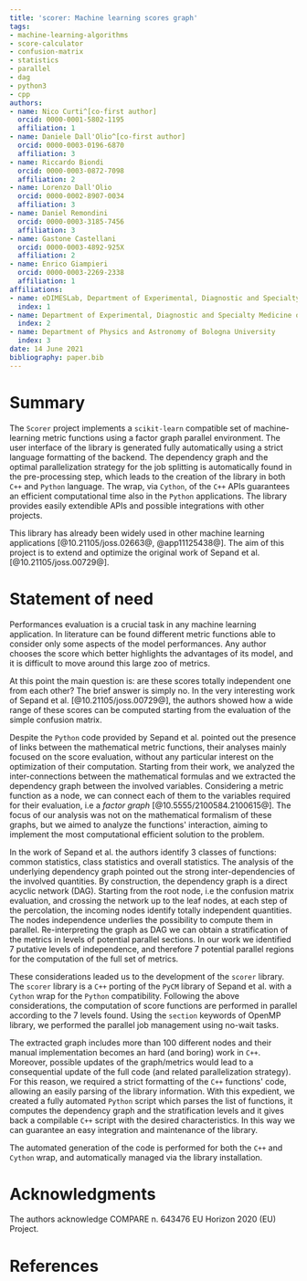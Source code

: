 ```yaml
---
title: 'scorer: Machine learning scores graph'
tags:
- machine-learning-algorithms
- score-calculator
- confusion-matrix
- statistics
- parallel
- dag
- python3
- cpp
authors:
- name: Nico Curti^[co-first author]
  orcid: 0000-0001-5802-1195
  affiliation: 1
- name: Daniele Dall'Olio^[co-first author]
  orcid: 0000-0003-0196-6870
  affiliation: 3
- name: Riccardo Biondi
  orcid: 0000-0003-0872-7098
  affiliation: 2
- name: Lorenzo Dall'Olio
  orcid: 0000-0002-8907-0034
  affiliation: 3
- name: Daniel Remondini
  orcid: 0000-0003-3185-7456
  affiliation: 3
- name: Gastone Castellani
  orcid: 0000-0003-4892-925X
  affiliation: 2
- name: Enrico Giampieri
  orcid: 0000-0003-2269-2338
  affiliation: 1
affiliations:
- name: eDIMESLab, Department of Experimental, Diagnostic and Specialty Medicine of Bologna University
  index: 1
- name: Department of Experimental, Diagnostic and Specialty Medicine of Bologna University
  index: 2
- name: Department of Physics and Astronomy of Bologna University
  index: 3
date: 14 June 2021
bibliography: paper.bib
---
```


# Summary

The `Scorer` project implements a `scikit-learn` compatible set of machine-learning metric functions using a factor graph parallel environment.
The user interface of the library is generated fully automatically using a strict language formatting of the backend.
The dependency graph and the optimal parallelization strategy for the job splitting is automatically found in the pre-processing step, which leads to the creation of the library in both `C++` and `Python` language.
The wrap, via `Cython`, of the `C++` APIs guarantees an efficient computational time also in the `Python` applications.
The library provides easily extendible APIs and possible integrations with other projects.

This library has already been widely used in other machine learning applications [@10.21105/joss.02663@, @app11125438@].
The aim of this project is to extend and optimize the original work of Sepand et al. [@10.21105/joss.00729@].

# Statement of need

Performances evaluation is a crucial task in any machine learning application.
In literature can be found different metric functions able to consider only some aspects of the model performances.
Any author chooses the score which better highlights the advantages of its model, and it is difficult to move around this large zoo of metrics.

At this point the main question is: are these scores totally independent one from each other?
The brief answer is simply no.
In the very interesting work of Sepand et al. [@10.21105/joss.00729@], the authors showed how a wide range of these scores can be computed starting from the evaluation of the simple confusion matrix.

Despite the `Python` code provided by Sepand et al. pointed out the presence of links between the mathematical metric functions, their analyses mainly focused on the score evaluation, without any particular interest on the optimization of their computation.
Starting from their work, we analyzed the inter-connections between the mathematical formulas and we extracted the dependency graph between the involved variables.
Considering a metric function as a node, we can connect each of them to the variables required for their evaluation, i.e a *factor graph* [@10.5555/2100584.2100615@].
The focus of our analysis was not on the mathematical formalism of these graphs, but we aimed to analyze the functions' interaction, aiming to implement the most computational efficient solution to the problem.

In the work of Sepand et al. the authors identify 3 classes of functions: common statistics, class statistics and overall statistics.
The analysis of the underlying dependency graph pointed out the strong inter-dependencies of the involved quantities.
By construction, the dependency graph is a direct acyclic network (DAG).
Starting from the root node, i.e the confusion matrix evaluation, and crossing the network up to the leaf nodes, at each step of the percolation, the incoming nodes identify totally independent quantities.
The nodes independence underlies the possibility to compute them in parallel.
Re-interpreting the graph as DAG we can obtain a stratification of the metrics in levels of potential parallel sections.
In our work we identified 7 putative levels of independence, and therefore 7 potential parallel regions for the computation of the full set of metrics.

These considerations leaded us to the development of the `scorer` library.
The `scorer` library is a `C++` porting of the `PyCM` library of Sepand et al. with a `Cython` wrap for the `Python` compatibility.
Following the above considerations, the computation of score functions are performed in parallel according to the 7 levels found.
Using the `section` keywords of OpenMP library, we performed the parallel job management using no-wait tasks.

The extracted graph includes more than 100 different nodes and their manual implementation becomes an hard (and boring) work in `C++`.
Moreover, possible updates of the graph/metrics would lead to a consequential update of the full code (and related parallelization strategy).
For this reason, we required a strict formatting of the `C++` functions' code, allowing an easily parsing of the library information.
With this expedient, we created a fully automated `Python` script which parses the list of functions, it computes the dependency graph and the stratification levels and it gives back a compilable `C++` script with the desired characteristics.
In this way we can guarantee an easy integration and maintenance of the library.

The automated generation of the code is performed for both the `C++` and `Cython` wrap, and automatically managed via the library installation.

# Acknowledgments

The authors acknowledge COMPARE n. 643476 EU Horizon 2020 (EU) Project.

# References
